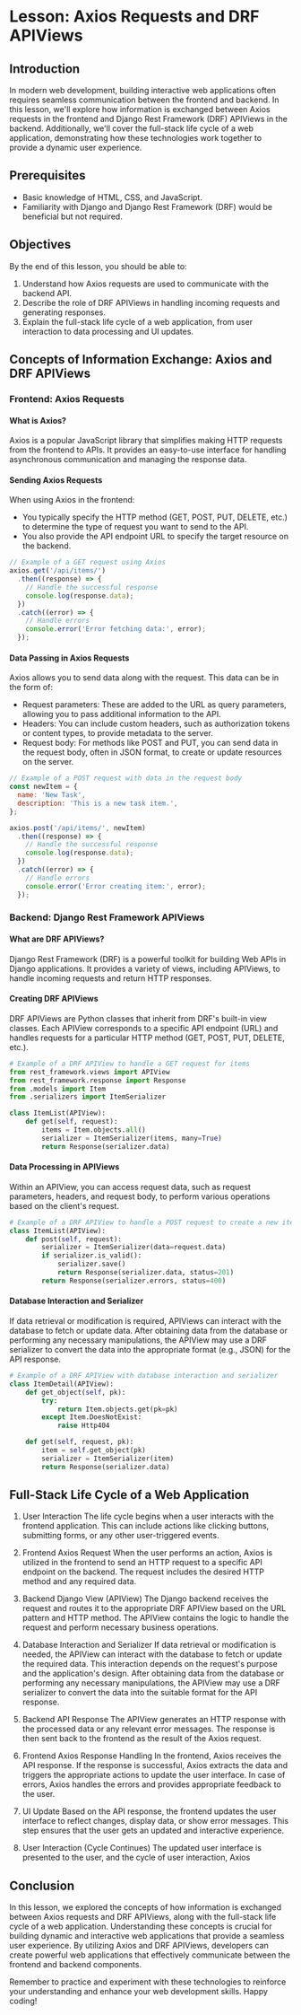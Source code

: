 # Lesson: Axios Requests and DRF APIViews

## Introduction

In modern web development, building interactive web applications often requires seamless communication between the frontend and backend. In this lesson, we'll explore how information is exchanged between Axios requests in the frontend and Django Rest Framework (DRF) APIViews in the backend. Additionally, we'll cover the full-stack life cycle of a web application, demonstrating how these technologies work together to provide a dynamic user experience.

## Prerequisites

- Basic knowledge of HTML, CSS, and JavaScript.
- Familiarity with Django and Django Rest Framework (DRF) would be beneficial but not required.

## Objectives

By the end of this lesson, you should be able to:

1. Understand how Axios requests are used to communicate with the backend API.
2. Describe the role of DRF APIViews in handling incoming requests and generating responses.
3. Explain the full-stack life cycle of a web application, from user interaction to data processing and UI updates.

## Concepts of Information Exchange: Axios and DRF APIViews

### Frontend: Axios Requests

#### What is Axios?

Axios is a popular JavaScript library that simplifies making HTTP requests from the frontend to APIs. It provides an easy-to-use interface for handling asynchronous communication and managing the response data.

#### Sending Axios Requests

When using Axios in the frontend:

- You typically specify the HTTP method (GET, POST, PUT, DELETE, etc.) to determine the type of request you want to send to the API.
- You also provide the API endpoint URL to specify the target resource on the backend.

```javascript
// Example of a GET request using Axios
axios.get('/api/items/')
  .then((response) => {
    // Handle the successful response
    console.log(response.data);
  })
  .catch((error) => {
    // Handle errors
    console.error('Error fetching data:', error);
  });
```

#### Data Passing in Axios Requests

Axios allows you to send data along with the request. This data can be in the form of:

- Request parameters: These are added to the URL as query parameters, allowing you to pass additional information to the API.
- Headers: You can include custom headers, such as authorization tokens or content types, to provide metadata to the server.
- Request body: For methods like POST and PUT, you can send data in the request body, often in JSON format, to create or update resources on the server.

```javascript
// Example of a POST request with data in the request body
const newItem = {
  name: 'New Task',
  description: 'This is a new task item.',
};

axios.post('/api/items/', newItem)
  .then((response) => {
    // Handle the successful response
    console.log(response.data);
  })
  .catch((error) => {
    // Handle errors
    console.error('Error creating item:', error);
  });
```

### Backend: Django Rest Framework APIViews

#### What are DRF APIViews?

Django Rest Framework (DRF) is a powerful toolkit for building Web APIs in Django applications. It provides a variety of views, including APIViews, to handle incoming requests and return HTTP responses.

#### Creating DRF APIViews

DRF APIViews are Python classes that inherit from DRF's built-in view classes. Each APIView corresponds to a specific API endpoint (URL) and handles requests for a particular HTTP method (GET, POST, PUT, DELETE, etc.).

```python
# Example of a DRF APIView to handle a GET request for items
from rest_framework.views import APIView
from rest_framework.response import Response
from .models import Item
from .serializers import ItemSerializer

class ItemList(APIView):
    def get(self, request):
        items = Item.objects.all()
        serializer = ItemSerializer(items, many=True)
        return Response(serializer.data)
```

#### Data Processing in APIViews

Within an APIView, you can access request data, such as request parameters, headers, and request body, to perform various operations based on the client's request.

```python
# Example of a DRF APIView to handle a POST request to create a new item
class ItemList(APIView):
    def post(self, request):
        serializer = ItemSerializer(data=request.data)
        if serializer.is_valid():
            serializer.save()
            return Response(serializer.data, status=201)
        return Response(serializer.errors, status=400)
```

#### Database Interaction and Serializer

If data retrieval or modification is required, APIViews can interact with the database to fetch or update data. After obtaining data from the database or performing any necessary manipulations, the APIView may use a DRF serializer to convert the data into the appropriate format (e.g., JSON) for the API response.

```python
# Example of a DRF APIView with database interaction and serializer
class ItemDetail(APIView):
    def get_object(self, pk):
        try:
            return Item.objects.get(pk=pk)
        except Item.DoesNotExist:
            raise Http404

    def get(self, request, pk):
        item = self.get_object(pk)
        serializer = ItemSerializer(item)
        return Response(serializer.data)
```

## Full-Stack Life Cycle of a Web Application

1. User Interaction
The life cycle begins when a user interacts with the frontend application. This can include actions like clicking buttons, submitting forms, or any other user-triggered events.

2. Frontend Axios Request
When the user performs an action, Axios is utilized in the frontend to send an HTTP request to a specific API endpoint on the backend. The request includes the desired HTTP method and any required data.

3. Backend Django View (APIView)
The Django backend receives the request and routes it to the appropriate DRF APIView based on the URL pattern and HTTP method. The APIView contains the logic to handle the request and perform necessary business operations.

4. Database Interaction and Serializer
If data retrieval or modification is needed, the APIView can interact with the database to fetch or update the required data. This interaction depends on the request's purpose and the application's design. After obtaining data from the database or performing any necessary manipulations, the APIView may use a DRF serializer to convert the data into the suitable format for the API response.

5. Backend API Response
The APIView generates an HTTP response with the processed data or any relevant error messages. The response is then sent back to the frontend as the result of the Axios request.

6. Frontend Axios Response Handling
In the frontend, Axios receives the API response. If the response is successful, Axios extracts the data and triggers the appropriate actions to update the user interface. In case of errors, Axios handles the errors and provides appropriate feedback to the user.

7. UI Update
Based on the API response, the frontend updates the user interface to reflect changes, display data, or show error messages. This step ensures that the user gets an updated and interactive experience.

8. User Interaction (Cycle Continues)
The updated user interface is presented to the user, and the cycle of user interaction, Axios

## Conclusion

In this lesson, we explored the concepts of how information is exchanged between Axios requests and DRF APIViews, along with the full-stack life cycle of a web application. Understanding these concepts is crucial for building dynamic and interactive web applications that provide a seamless user experience. By utilizing Axios and DRF APIViews, developers can create powerful web applications that effectively communicate between the frontend and backend components.

Remember to practice and experiment with these technologies to reinforce your understanding and enhance your web development skills. Happy coding!
